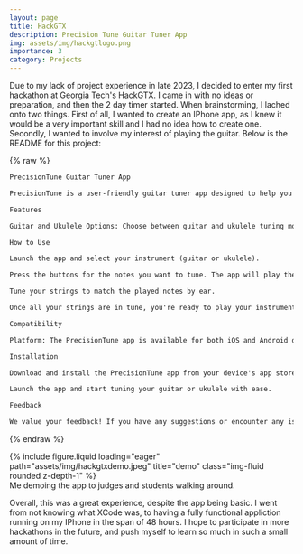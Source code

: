 ```yaml
---
layout: page
title: HackGTX
description: Precision Tune Guitar Tuner App
img: assets/img/hackgtlogo.png
importance: 3
category: Projects
---
```


Due to my lack of project experience in late 2023, I decided to enter my first hackathon at Georgia Tech's HackGTX. I came in with no ideas or preparation, and then the 2 day timer started. When brainstorming, I lached onto two things. First of all, I wanted to create an IPhone app, as I knew it would be a very important skill and I had no idea how to create one. Secondly, I wanted to involve my interest of playing the guitar. Below is the README for this project:

{% raw %}

```txt
PrecisionTune Guitar Tuner App

PrecisionTune is a user-friendly guitar tuner app designed to help you tune your guitar or ukulele by ear. With a simple and intuitive interface, this app is perfect for musicians of all skill levels who want to achieve precision tuning on their instruments.

Features

Guitar and Ukulele Options: Choose between guitar and ukulele tuning modes to match your instrument. Play Notes: Each note is represented by a button. Press the button to play the corresponding note, making it easier to tune your strings. Easy to Use: The app is designed with simplicity in mind, ensuring that even beginners can use it effectively. Tune by Ear: Tune your guitar or ukulele by ear, enhancing your musical skills and accuracy. Precision Tuning: Achieve accurate and precise tuning for your instrument.

How to Use

Launch the app and select your instrument (guitar or ukulele).

Press the buttons for the notes you want to tune. The app will play the corresponding note for you to match with your instrument.

Tune your strings to match the played notes by ear.

Once all your strings are in tune, you're ready to play your instrument with precision.

Compatibility

Platform: The PrecisionTune app is available for both iOS and Android devices, ensuring accessibility to a wide range of users.

Installation

Download and install the PrecisionTune app from your device's app store.

Launch the app and start tuning your guitar or ukulele with ease.

Feedback

We value your feedback! If you have any suggestions or encounter any issues while using the app, please don't hesitate to contact us. Your input is essential in helping us improve PrecisionTune.

```

{% endraw %}

<div class="row">
    <div class="col-sm mt-3 mt-md-0">
        {% include figure.liquid loading="eager" path="assets/img/hackgtxdemo.jpeg" title="demo" class="img-fluid rounded z-depth-1" %}
    </div>
</div>
<div class="caption">
    Me demoing the app to judges and students walking around. 
</div>

Overall, this was a great experience, despite the app being basic. I went from not knowing what XCode was, to having a fully functional appliction running on my IPhone in the span of 48 hours. I hope to participate in more hackathons in the future, and push myself to learn so much in such a small amount of time.
